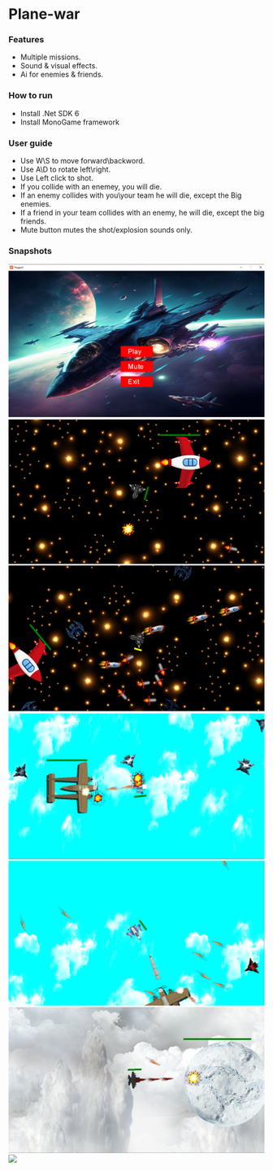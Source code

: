 # Plane-war


### Features
* Multiple missions.
* Sound & visual effects.
* Ai for enemies & friends.

### How to run 
* Install .Net SDK 6
* Install MonoGame framework

### User guide 
* Use W\S to move forward\backword.
* Use A\D to rotate left\right.
* Use Left click to shot.
* If you collide with an enemey, you will die.
* If an enemy collides with you\your team he will die, except the Big enemies.
* If a friend in your team collides with an enemy, he will die, except the big friends.
* Mute button mutes the shot/explosion sounds only.

### Snapshots

<div> 
<img src = "https://github.com/Bedo-Sayed/Plane-war/blob/main/Screen_shots/main_menu.png">
<div>

<div> 
<img src = "https://github.com/Bedo-Sayed/Plane-war/blob/main/Screen_shots/mission1_1.png">
<div>

<div> 
<img src = "https://github.com/Bedo-Sayed/Plane-war/blob/main/Screen_shots/mission1_2.png">
<div>

<div> 
<img src = "https://github.com/Bedo-Sayed/Plane-war/blob/main/Screen_shots/mission2_1.png">
<div>

<div> 
<img src = "https://github.com/Bedo-Sayed/Plane-war/blob/main/Screen_shots/mission2_2.png">
<div>

<div> 
<img src = "https://github.com/Bedo-Sayed/Plane-war/blob/main/Screen_shots/mission3_1.png">
<div>

<div> 
<img src = "hhttps://github.com/Bedo-Sayed/Plane-war/blob/main/Screen_shots/mission3_2.png">
<div>

